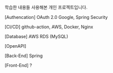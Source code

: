 학습한 내용들 사용해본 개인 프로젝트입니다.

[Authencation] OAuth 2.0 Google, Spring Security 


[CI/CD] github-action, AWS, Docker, Nginx 

[Database] AWS RDS (MySQL)

[OpenAPI]  

[Back-End] Spring

[Front-End] ?
